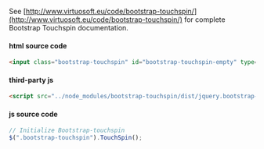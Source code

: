 See [http://www.virtuosoft.eu/code/bootstrap-touchspin/](http://www.virtuosoft.eu/code/bootstrap-touchspin/) for complete Bootstrap Touchspin documentation.

#### html source code

```html
<input class="bootstrap-touchspin" id="bootstrap-touchspin-empty" type="text" value="" name="bootstrap-touchspin-empty">
```

#### third-party js
```html
<script src="../node_modules/bootstrap-touchspin/dist/jquery.bootstrap-touchspin.min.js"></script>
```

#### js source code

```js
// Initialize Bootstrap-touchspin
$(".bootstrap-touchspin").TouchSpin();
```